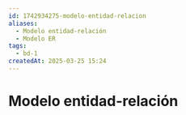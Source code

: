 ```yaml
---
id: 1742934275-modelo-entidad-relacion
aliases:
  - Modelo entidad-relación
  - Modelo ER
tags:
  - bd-1
createdAt: 2025-03-25 15:24
---
```


# Modelo entidad-relación
